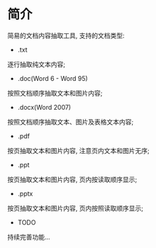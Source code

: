 # 简介

简易的文档内容抽取工具, 支持的文档类型: 
- .txt

逐行抽取纯文本内容;

- .doc(Word 6 - Word 95)

按照文档顺序抽取文本和图片内容;

- .docx(Word 2007)

按照文档顺序抽取文本、图片及表格文本内容;

- .pdf

按页抽取文本和图片内容, 注意页内文本和图片无序;

- .ppt

按页抽取文本和图片内容, 页内按读取顺序显示;

- .pptx

按页抽取文本和图片内容, 页内按照读取顺序显示;

- TODO

持续完善功能...